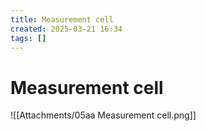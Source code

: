 ```yaml
---
title: Measurement cell
created: 2025-03-21 16:34
tags: []
---
```


# Measurement cell

![[Attachments/05aa Measurement cell.png]]